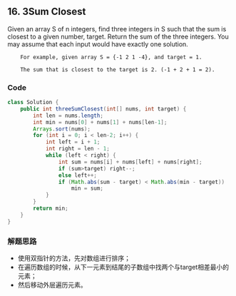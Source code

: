 ## 16. 3Sum Closest

Given an array S of n integers, find three integers in S such that the sum is closest to a given number, target. Return the sum of the three integers. You may assume that each input would have exactly one solution.

```
    For example, given array S = {-1 2 1 -4}, and target = 1.

    The sum that is closest to the target is 2. (-1 + 2 + 1 = 2).
```
### Code

```java
class Solution {
    public int threeSumClosest(int[] nums, int target) {
        int len = nums.length;
        int min = nums[0] + nums[1] + nums[len-1];
        Arrays.sort(nums);
        for (int i = 0; i < len-2; i++) {
            int left = i + 1;
            int right = len - 1;
            while (left < right) {
                int sum = nums[i] + nums[left] + nums[right];
                if (sum>target) right--;
                else left++;
                if (Math.abs(sum - target) < Math.abs(min - target))
                    min = sum;
            }
        }
        return min;
    }
}
```

### 解题思路
* 使用双指针的方法，先对数组进行排序；
* 在遍历数组的时候，从下一元素到结尾的子数组中找两个与target相差最小的元素；
* 然后移动外层遍历元素。